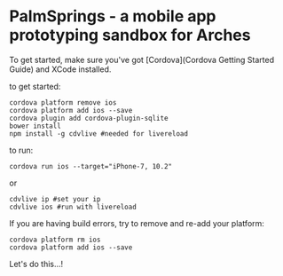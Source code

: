 # PalmSprings - a mobile app prototyping sandbox for Arches

To get started, make sure you've got [Cordova](Cordova Getting Started Guide) and XCode installed.

to get started:
```
cordova platform remove ios
cordova platform add ios --save
cordova plugin add cordova-plugin-sqlite
bower install
npm install -g cdvlive #needed for livereload
```

to run:
```
cordova run ios --target="iPhone-7, 10.2"
```
or
```
cdvlive ip #set your ip
cdvlive ios #run with livereload
```

If you are having build errors, try to remove and re-add your platform:
```
cordova platform rm ios
cordova platform add ios --save
```

Let's do this...!
